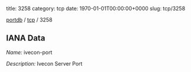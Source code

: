 title: 3258
category: tcp
date: 1970-01-01T00:00:00+0000
slug: tcp/3258

[portdb](/) / [tcp](/category/tcp.html) / 3258


## IANA Data

_Name:_ ivecon-port

_Description:_ Ivecon Server Port

